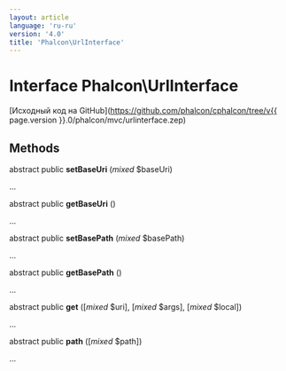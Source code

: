 ```yaml
---
layout: article
language: 'ru-ru'
version: '4.0'
title: 'Phalcon\UrlInterface'
---
```

# Interface **Phalcon\UrlInterface**

[Исходный код на GitHub](https://github.com/phalcon/cphalcon/tree/v{{ page.version }}.0/phalcon/mvc/urlinterface.zep)

## Methods

abstract public **setBaseUri** (*mixed* $baseUri)

...

abstract public **getBaseUri** ()

...

abstract public **setBasePath** (*mixed* $basePath)

...

abstract public **getBasePath** ()

...

abstract public **get** ([*mixed* $uri], [*mixed* $args], [*mixed* $local])

...

abstract public **path** ([*mixed* $path])

...
